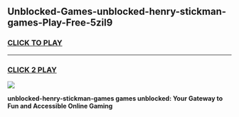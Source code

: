 
## Unblocked-Games-unblocked-henry-stickman-games-Play-Free-5zil9
<h3>
<a href="https://premium76.site?title=unblocked-henry-stickman-games&ref=17A">CLICK TO PLAY</a></h3>
<hr>

<h3>
<a href="https://premium76.site?title=unblocked-henry-stickman-games&ref=17A">CLICK 2 PLAY</a>
  
</h3>

<a href="https://premium76.site?title=unblocked-henry-stickman-games&ref=17A"><img src="https://clearcache.store/games.png"></a>


**unblocked-henry-stickman-games games unblocked: Your Gateway to Fun and Accessible Online Gaming**
